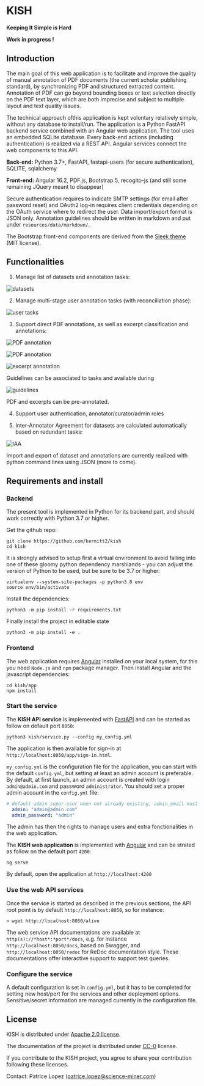 # KISH

__Keeping It Simple is Hard__

__Work in progress !__

## Introduction

The main goal of this web application is to facilitate and improve the quality of manual annotation of PDF documents (the current scholar publishing standard), by synchronizing PDF and structured extracted content. Annotation of PDF can go beyond bounding boxes or text selection directly on the PDF text layer, which are both imprecise and subject to multiple layout and text quality issues.

The technical approach ofthis application is kept volontary relatively simple, without any database to install/run. The application is a Python FastAPI backend service combined with an Angular web application. The tool uses an embedded SQLite database. Every back-end actions (including authentication) is realized via a REST API. Angular services connect the web components to this API.

**Back-end:** Python 3.7+, FastAPI, fastapi-users (for secure authentication), SQLITE, sqlalchemy

**Front-end:** Angular 16.2, PDF.js, Bootstrap 5, recogito-js (and still some remaining JQuery meant to disappear)

Secure authentication requires to indicate SMTP settings (for email after password reset) and OAuth2 log-in requires client credentials depending on the OAuth service where to redirect the user. Data import/export format is JSON only. Annotation guidelines should be written in markdown and put under `resources/data/markdown/`. 

The Bootstrap front-end components are derived from the [Sleek theme](https://github.com/themefisher/sleek) (MIT license).

## Functionalities

1. Manage list of datasets and annotation tasks:

![datasets](doc/images/screen01.png)

2. Manage multi-stage user annotation tasks (with reconciliation phase):

![user tasks](doc/images/screen02.png)

3. Support direct PDF annotations, as well as excerpt classification and annotations:

![PDF annotation](doc/images/screen04.png)

![PDF annotation](doc/images/screen06.png)

![excerpt annotation](doc/images/screen05.png)

Guidelines can be associated to tasks and available during 

![guidelines](doc/images/screen07.png)

PDF and excerpts can be pre-annotated. 

4. Support user authentication, annotator/curator/admin roles

5. Inter-Annotator Agreement for datasets are calculated automatically based on redundant tasks: 

![IAA](doc/images/screen08.png)

Import and export of dataset and annotations are currently realized with python command lines using JSON (more to come). 

## Requirements and install

### Backend

The present tool is implemented in Python for its backend part, and should work correctly with Python 3.7 or higher. 

Get the github repo:

```console
git clone https://github.com/kermitt2/kish
cd kish
```

It is strongly advised to setup first a virtual environment to avoid falling into one of these gloomy python dependency marshlands - you can adjust the version of Python to be used, but be sure to be 3.7 or higher:

```console
virtualenv --system-site-packages -p python3.8 env
source env/bin/activate
```

Install the dependencies:

```console
python3 -m pip install -r requirements.txt
```

Finally install the project in editable state

```console
python3 -m pip install -e .
```

### Frontend

The web application requires [Angular](https://angular.io) installed on your local system, for this you need `Node.js` and `npm` package manager. Then install Angular and the javascript dependencies:

```
cd kish/app
npm install
```

### Start the service

The **KISH API service** is implemented with [FastAPI](https://fastapi.tiangolo.com) and can be started as follow on default port `8050`:  

```console
python3 kish/service.py --config my_config.yml
```

The application is then available for sign-in at `http://localhost:8050/app/sign-in.html`. 

`my_config.yml` is the configuration file for the application, you can start with the default `config.yml`, but setting at least an admin account is preferable. By default, at first launch, an admin account is created with login `admin@admin.com` and password `administrator`. You should set a proper admin account in the `config.yml` file:

```yaml
# default admin super-user when not already existing, admin_email must be an email and password must be kept secret 
  admin: "admin@admin.com"
  admin_password: "admin"
```

The admin has then the rights to manage users and extra fonctionalities in the web application. 


The **KISH web application** is implemented with [Angular](https://angular.io) and can be strated as follow on the default port `4200`:

```
ng serve
```

By default, open the application at `http://localhost:4200`

### Use the web API services

Once the service is started as described in the previous sections, the API root point is by default `http://localhost:8050`, so for instance:

```console
> wget http://localhost:8050/alive
```

The web service API documentations are available at `http(s)://*host*:*port*/docs`, e.g. for instance `http://localhost:8050/docs`, based on Swagger, and `http://localhost:8050/redoc` for ReDoc documentation style. These documentations offer interactive support to support test queries. 



### Configure the service

A default configuration is set in `config.yml`, but it has to be completed for setting new host/port for the services and other deployment options. Sensitive/secret information are managed currently in the configuration file. 

## License

KISH is distributed under [Apache 2.0 license](http://www.apache.org/licenses/LICENSE-2.0). 

The documentation of the project is distributed under [CC-0](https://creativecommons.org/publicdomain/zero/1.0/) license. 

If you contribute to the KISH project, you agree to share your contribution following these licenses. 

Contact: Patrice Lopez (<patrice.lopez@science-miner.com>)
